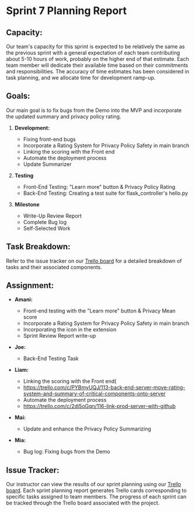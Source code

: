 # Sprint 7 Planning Report

## Capacity:
Our team's capacity for this sprint is expected to be relatively the same as the previous sprint with a general expectation of each team contributing about 5-10 hours of work, probably on the higher end of that estimate. Each team member will dedicate their available time based on their commitments and responsibilities. The accuracy of time estimates has been considered in task planning, and we allocate time for development ramp-up. 

## Goals:
Our main goal is to fix bugs from the Demo into the MVP and incorporate the updated summary and privacy policy rating.

1. **Development:**
   - Fixing front-end bugs
   - Incorporate a Rating System for Privacy Policy Safety in main branch
   - Linking the scoring with the Front end
   - Automate the deployment process
   - Update Summarizer

2. **Testing**
   - Front-End Testing: "Learn more" button & Privacy Policy Rating
   - Back-End Testing: Creating a test suite for flask_controller's hello.py

3. **Milestone**
   - Write-Up Review Report
   - Complete Bug log
   - Self-Selected Work

## Task Breakdown:
Refer to the issue tracker on our [Trello board](https://trello.com/b/yHP9CPjB/b4uagree) for a detailed breakdown of tasks and their associated components.

## Assignment:
- **Amani:**
  - Front-end testing with the "Learn more" button & Privacy Mean score
  - Incorporate a Rating System for Privacy Policy Safety in main branch
  - Incorporating the icon in the extension
  - Sprint Review Report write-up
 
- **Joe:**
  - Back-End Testing Task
  
- **Liam:**
  - Linking the scoring with the Front end(
  -    https://trello.com/c/PYBmyUQJ/113-back-end-server-move-rating-system-and-summary-of-critical-components-onto-server
  - Automate the deployment process
  -    https://trello.com/c/2di5oGqn/116-link-prod-server-with-github
  
- **Mai:**
  - Update and enhance the Privacy Policy Summarizing

- **Mia:**
  - Bug log: Fixing bugs from the Demo

## Issue Tracker:
Our instructor can view the results of our sprint planning using our [Trello board](https://trello.com/b/yHP9CPjB/b4uagree). Each sprint planning report generates Trello cards corresponding to specific tasks assigned to team members. The progress of each sprint can be tracked through the Trello board associated with the project.
